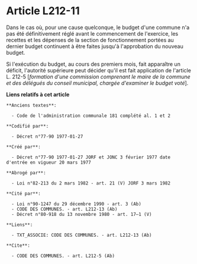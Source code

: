 # Article L212-11

Dans le cas où, pour une cause quelconque, le budget d'une commune n'a pas été définitivement réglé avant le commencement de
l'exercice, les recettes et les dépenses de la section de fonctionnement portées au dernier budget continuent à être faites
jusqu'à l'approbation du nouveau budget.

Si l'exécution du budget, au cours des premiers mois, fait apparaître un déficit, l'autorité supérieure peut décider qu'il
est fait application de l'article L. 212-5 [*formation d'une commission comprenant le maire de la commune et des délégués du
conseil municipal, chargée d'examiner le budget voté*].

**Liens relatifs à cet article**

	**Anciens textes**:

	  - Code de l'administration communale 181 complété al. 1 et 2

	**Codifié par**:

	  - Décret n°77-90 1977-01-27

	**Créé par**:

	  - Décret n°77-90 1977-01-27 JORF et JONC 3 février 1977 date d'entrée en vigueur 20 mars 1977

	**Abrogé par**:

	  - Loi n°82-213 du 2 mars 1982 - art. 21 (V) JORF 3 mars 1982

	**Cité par**:

	  - Loi n°90-1247 du 29 décembre 1990 - art. 3 (Ab)
	  - CODE DES COMMUNES. - art. L212-13 (Ab)
	  - Décret n°80-918 du 13 novembre 1980 - art. 17–1 (V)

	**Liens**:

	  - TXT_ASSOCIE: CODE DES COMMUNES. - art. L212-13 (Ab)

	**Cite**:

	  - CODE DES COMMUNES. - art. L212-5 (Ab)
